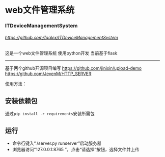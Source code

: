 # web文件管理系统
### ITDeviceManagementSystem
###### https://github.com/fqalex/ITDeviceManagementSystem

这是一个web文件管理系统
使用python开发
当前基于flask
___________________
基于两个github开源项目编写
https://github.com/jinixin/upload-demo
https://github.com/JevenM/HTTP_SERVER

						
使用方法：
## 安装依赖包

通过<code>pip install -r requirements</code>安装所需包  

## 运行

* 命令行键入“./server.py runserver”启动服务器  
* 浏览器访问“127.0.0.1:8765 ”，点击“请选择”按钮，选择文件并上传  
